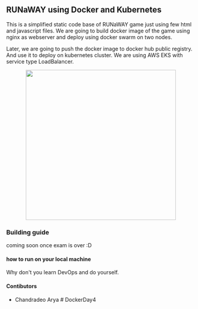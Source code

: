 ## RUNaWAY using Docker and Kubernetes
<!-- 
<h3 align="center">
RUNaWAY
</h3>
<p align="center">
 <a href="http://a639835ca735246ee841e2aecde1701c-1023464538.us-west-1.elb.amazonaws.com/">
  Play it now</a>
</p>


<p align="center">
 <a href="http://a3a321a1bb05748a8804cfdd8836be25-821292124.us-east-1.elb.amazonaws.com/">
  Play it now (backup link)</a>
</p> -->

This is a simplified static code base of RUNaWAY game just using few html and javascript files. We are going to build docker image of the game using nginx as webserver and deploy using docker swarm on two nodes.

Later, we are going to push the docker image to docker hub public registry. And use it to deploy on kubernetes cluster. We are using AWS EKS with service type LoadBalancer.

<p align="center">
  <img src = "https://github.com/chandradeoarya/RUNaWAY/blob/master/RUNaWAY.gif?raw=true" width=400>
</p>

### Building guide

coming soon once exam is over :D

#### how to run on your local machine

Why don't you learn DevOps and do yourself.

#### Contibutors

- Chandradeo Arya
#   D o c k e r D a y 4  
 
